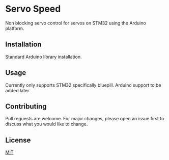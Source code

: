 # Servo Speed

Non blocking servo control for servos on STM32 using the Arduino platform.

## Installation

Standard Arduino library installation.

## Usage
Currently only supports STM32 specifically bluepill. Arduino support to be added later

## Contributing
Pull requests are welcome. For major changes, please open an issue first to discuss what you would like to change.


## License
[MIT](https://choosealicense.com/licenses/mit/)